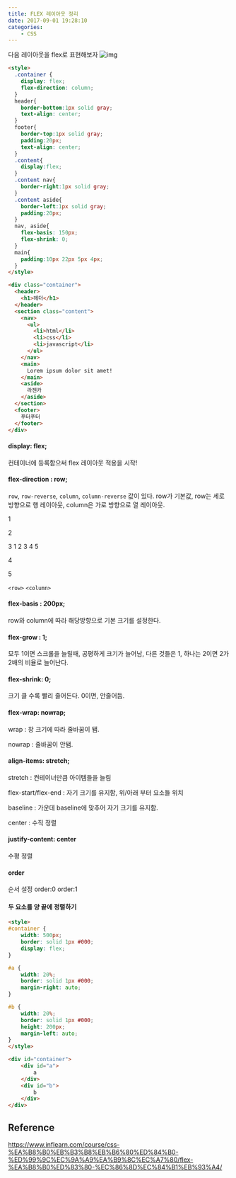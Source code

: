 ```yaml
---
title: FLEX 레이아웃 정리
date: 2017-09-01 19:28:10
categories:
    - CSS
---
```

다음 레이아웃을 flex로 표현해보자
![img](http://i.imgur.com/okipVgU.png)

````html
<style>
  .container {
    display: flex;
    flex-direction: column;
  }
  header{
    border-bottom:1px solid gray;
    text-align: center;
  }
  footer{
    border-top:1px solid gray;
    padding:20px;
    text-align: center;
  }
  .content{
    display:flex;
  }
  .content nav{
    border-right:1px solid gray;
  }
  .content aside{
    border-left:1px solid gray;  
    padding:20px;
  }
  nav, aside{
    flex-basis: 150px;
    flex-shrink: 0;
  }
  main{
    padding:10px 22px 5px 4px;
  }
</style>

<div class="container">
  <header>
    <h1>헤더</h1>
  </header>
  <section class="content">
    <nav>
      <ul>
        <li>html</li>
        <li>css</li>
        <li>javascript</li>
      </ul>
    </nav>
    <main>
      Lorem ipsum dolor sit amet!
    </main>
    <aside>
      라젠카
    </aside>
  </section>
  <footer>
    푸터푸터
  </footer>
</div>
````

#### display: flex;

컨테이너에 등록함으써 flex 레이아웃 적용을 시작!

#### flex-direction : row;

`row`, `row-reverse`, `column`, `column-reverse` 값이 있다. row가 기본값, row는 세로 방향으로 행 레이아웃, column은 가로 방향으로 열 레이아웃.

   1

   2

   3						1      2      3     4     5

   4

   5

`<row>`						`<column>`

#### flex-basis : 200px;

row와 column에 따라 해당방향으로 기본 크기를 설정한다.

#### flex-grow : 1;

모두 1이면 스크롤을 늘릴때, 공평하게 크기가 늘어남, 다른 것들은 1, 하나는 2이면 2가 2배의 비율로 늘어난다.

#### flex-shrink: 0;

크기 클 수록 빨리 줄어든다. 0이면, 안줄어듬.

#### flex-wrap: nowrap;

wrap : 창 크기에 따라 줄바꿈이 됌.

nowrap : 줄바꿈이 안됌.

#### align-items: stretch;

stretch : 컨테이너만큼 아이템들을 늘림

flex-start/flex-end : 자기 크기를 유지함, 위/아래 부터 요소들 위치

baseline : 가운데 baseline에 맞추어 자기 크기를 유지함.

center : 수직 정렬

#### justify-content: center

수평 정렬

#### order

순서 설정 order:0  order:1

#### 두 요소를 양 끝에 정렬하기

````html
<style>
#container {
    width: 500px;
    border: solid 1px #000;
    display: flex;
}

#a {
    width: 20%;
    border: solid 1px #000;
    margin-right: auto;
}

#b {
    width: 20%;
    border: solid 1px #000;
    height: 200px;
    margin-left: auto;
}
</style>

<div id="container">
    <div id="a">
        a
    </div>
    <div id="b">
        b
    </div>
</div>
````



## Reference

https://www.inflearn.com/course/css-%EA%B8%B0%EB%B3%B8%EB%B6%80%ED%84%B0-%ED%99%9C%EC%9A%A9%EA%B9%8C%EC%A7%80/flex-%EA%B8%B0%ED%83%80-%EC%86%8D%EC%84%B1%EB%93%A4/